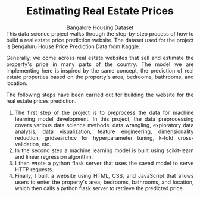 <h1 align="center"> Estimating Real Estate Prices </h1>
<div align="center"> Bangalore Housing Dataset </div> 


<div style="text-align: justify">
This data science project walks through the step-by-step process of how to build a real estate price prediction website. The dataset used for the project is Bengaluru House Price Prediction Data from Kaggle. 

Generally, we come across real estate websites that sell and estimate the property's price in many parts of the country. The model we are implementing here is inspired by the same concept, the prediction of real estate properties based on the property's area, bedrooms, bathrooms, and location.

The following steps have been carried out for building the website for the real estate prices prediction.

1. The first step of the project is to preprocess the data for machine learning model development. In this project, the data preprocessing covers various data science methods: data wrangling, exploratory data analysis, data visualization, feature engineering, dimensionality reduction, gridsearchcv for hyperparameter tuning, k-fold cross-validation, etc.
2. In the second step a machine learning model is built using scikit-learn and linear regression algorithm.
3. I then wrote a python flask server that uses the saved model to serve HTTP requests.
4. Finally, I built a website using HTML, CSS, and JavaScript that allows users to enter the property's area, bedrooms, bathrooms, and location, which then calls a python flask server to retrieve the predicted price. 
</div>
